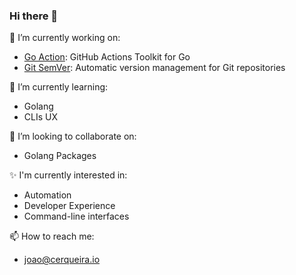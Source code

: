 ### Hi there 👋

🔭 I’m currently working on:

- [Go Action](http://github.com/crqra/go-action): GitHub Actions Toolkit for Go
- [Git SemVer](http://github.com/carlsberg/git-semver): Automatic version management for Git repositories

🌱 I’m currently learning:

- Golang
- CLIs UX

👯 I’m looking to collaborate on:

- Golang Packages

✨ I'm currently interested in:

- Automation
- Developer Experience
- Command-line interfaces

📫 How to reach me:

- joao@cerqueira.io
